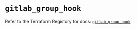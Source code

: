 # `gitlab_group_hook`

Refer to the Terraform Registory for docs: [`gitlab_group_hook`](https://www.terraform.io/docs/providers/gitlab/r/group_hook).
